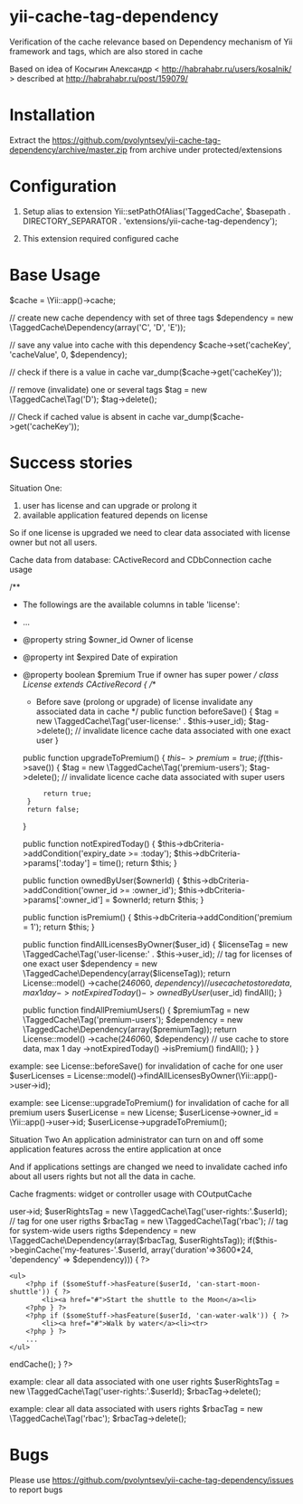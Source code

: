 yii-cache-tag-dependency
========================

Verification of the cache relevance based on Dependency mechanism of Yii framework and tags, which are also stored in cache

Based on idea of Косыгин Александр < http://habrahabr.ru/users/kosalnik/ > described at http://habrahabr.ru/post/159079/


Installation
============

Extract the https://github.com/pvolyntsev/yii-cache-tag-dependency/archive/master.zip from archive under protected/extensions


Configuration
=============

1. Setup alias to extension
Yii::setPathOfAlias('TaggedCache', $basepath . DIRECTORY_SEPARATOR . 'extensions/yii-cache-tag-dependency');

2. This extension required configured cache


Base Usage
============

$cache = \Yii::app()->cache;

// create new cache dependency with set of three tags
$dependency = new \TaggedCache\Dependency(array('C', 'D', 'E'));

// save any value into cache with this dependency
$cache->set('cacheKey', 'cacheValue', 0, $dependency);

// check if there is a value in cache
var_dump($cache->get('cacheKey'));

// remove (invalidate) one or several tags
$tag = new \TaggedCache\Tag('D'); $tag->delete();

// Check if cached value is absent in cache
var_dump($cache->get('cacheKey'));



Success stories
============

Situation One:
1. user has license and can upgrade or prolong it
2. available application featured depends on license

So if one license is upgraded we need to clear data associated with license owner but not all users.

Cache data from database: CActiveRecord and CDbConnection cache usage

/**
 * The followings are the available columns in table 'license':
 * ...
 * @property string $owner_id Owner of license
 * @property int $expired Date of expiration
 * @property boolean $premium True if owner has super power
 */
class License extends CActiveRecord
{
    /**
     * Before save (prolong or upgrade) of license invalidate any associated data in cache
     */
    public function beforeSave()
    {
        $tag = new \TaggedCache\Tag('user-license:' . $this->user_id);
        $tag->delete(); // invalidate licence cache data associated with one exact user
    }

    public function upgradeToPremium()
    {
        $this->premium = true;
        if ($this->save())
        {
            $tag = new \TaggedCache\Tag('premium-users');
            $tag->delete(); // invalidate licence cache data associated with super users

            return true;
        }
        return false;
    }

    public function notExpiredToday()
    {
        $this->dbCriteria->addCondition('expiry_date >= :today');
        $this->dbCriteria->params[':today'] = time();
        return $this;
    }

    public function ownedByUser($ownerId)
    {
        $this->dbCriteria->addCondition('owner_id >= :owner_id');
        $this->dbCriteria->params[':owner_id'] = $ownerId;
        return $this;
    }

    public function isPremium()
    {
        $this->dbCriteria->addCondition('premium = 1');
        return $this;
    }

    public function findAllLicensesByOwner($user_id)
    {
        $licenseTag = new \TaggedCache\Tag('user-license:' . $this->user_id); // tag for licenses of one exact user
        $dependency = new \TaggedCache\Dependency(array($licenseTag));
        return License::model()
            ->cache(24*60*60, $dependency) // use cache to store data, max 1 day
            ->notExpiredToday()
            ->ownedByUser($user_id)
            findAll();
    }

    public function findAllPremiumUsers()
    {
        $premiumTag = new \TaggedCache\Tag('premium-users');
        $dependency = new \TaggedCache\Dependency(array($premiumTag));
        return License::model()
            ->cache(24*60*60, $dependency) // use cache to store data, max 1 day
            ->notExpiredToday()
            ->isPremium()
            findAll();
    }
}


example: see License::beforeSave() for invalidation of cache for one user
$userLicenses = License::model()->findAllLicensesByOwner(\Yii::app()->user->id);


example: see License::upgradeToPremium() for invalidation of cache for all premium users
$userLicense = new License;
$userLicense->owner_id = \Yii::app()->user->id;
$userLicense->upgradeToPremium();


Situation Two
An application administrator can turn on and off some application features
across the entire application at once

And if applications settings are changed we need to invalidate cached info
   about all users rights but not all the data in cache.

Cache fragments: widget or controller usage with COutputCache

<?php
$userId = \Yii::app()->user->id;
$userRightsTag = new \TaggedCache\Tag('user-rights:'.$userId); // tag for one user rigths
$rbacTag = new \TaggedCache\Tag('rbac'); // tag for system-wide users rigths
$dependency = new \TaggedCache\Dependency(array($rbacTag, $userRightsTag));

if($this->beginCache('my-features-'.$userId, array('duration'=>3600*24, 'dependency' => $dependency))) { ?>
<?php $someStuff = new \SomeStuff; ?>
    <ul>
        <?php if ($someStuff->hasFeature($userId, 'can-start-moon-shuttle')) { ?>
            <li><a href="#">Start the shuttle to the Moon</a><li>
        <?php } ?>
        <?php if ($someStuff->hasFeature($userId, 'can-water-walk')) { ?>
            <li><a href="#">Walk by water</a><li><tr>
        <?php } ?>
        ...
    </ul>
<?php $this->endCache(); } ?>


example: clear all data associated with one user rights
$userRightsTag = new \TaggedCache\Tag('user-rights:'.$userId); $rbacTag->delete();

example: clear all data associated with users rights
$rbacTag = new \TaggedCache\Tag('rbac'); $rbacTag->delete();





Bugs
============
Please use https://github.com/pvolyntsev/yii-cache-tag-dependency/issues to report bugs
